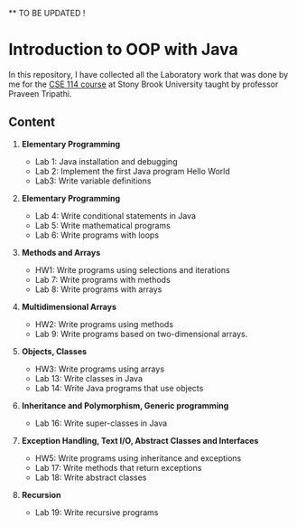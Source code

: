 ** TO BE UPDATED !

# Introduction to OOP with Java

In this repository, I have collected all the Laboratory work that was done by me for the [CSE 114 course](https://www.cs.stonybrook.edu/students/Undergraduate-Studies/courses/CSE114) at Stony Brook University taught by professor Praveen Tripathi. 

## Content

1.  **Elementary Programming**
     - Lab 1: Java installation and debugging
     - Lab 2: Implement the first Java
program Hello World
     - Lab3: Write variable definitions

2. **Elementary Programming**
     - Lab 4: Write conditional statements in
Java
     - Lab 5: Write mathematical programs
     - Lab 6: Write programs with loops
3. **Methods and Arrays**

     - HW1: Write programs using
selections and iterations
     - Lab 7: Write programs with methods
     - Lab 8: Write programs with arrays
4. **Multidimensional Arrays**

     - HW2: Write programs using
methods
     - Lab 9: Write programs based on two-dimensional arrays.
5. **Objects, Classes**
     - HW3: Write programs using
arrays
     - Lab 13: Write classes in Java
     - Lab 14: Write Java programs that use
objects
6. **Inheritance and
Polymorphism, Generic
programming**

     - Lab 16: Write super-classes in Java
7. **Exception Handling,
Text I/O,
Abstract Classes and
Interfaces**
     - HW5: Write programs using
inheritance and exceptions
     - Lab 17: Write methods that return
exceptions
     - Lab 18: Write abstract classes
8. **Recursion** 
     - Lab 19: Write recursive programs

